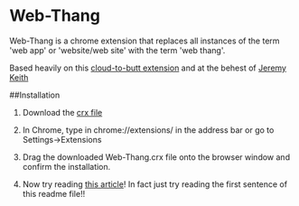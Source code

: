 Web-Thang
=========

Web-Thang is a chrome extension that replaces all instances of the term 'web app' or 'website/web site' with the term 'web thang'.

Based heavily on this [cloud-to-butt extension](https://github.com/panicsteve/cloud-to-butt)
and at the behest of [Jeremy Keith](http://adactio.com/journal/6246/)


##Installation
1. Download the [crx file](https://github.com/funzeye/Web-Thang/blob/master/WebThang.crx?raw=true)

2. In Chrome, type in chrome://extensions/ in the address bar or go to Settings->Extensions

3. Drag the downloaded Web-Thang.crx file onto the browser window and confirm the installation.

4. Now try reading [this article](http://adactio.com/journal/6246/)! In fact just try reading the first sentence of this readme file!!

